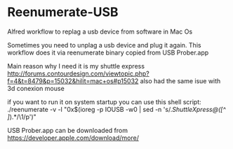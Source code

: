 # Reenumerate-USB
Alfred workflow to replag a usb device from software in Mac Os


Sometimes you need to unplag a usb device and plug it again.
This workflow does it via reenumerate binary copied from USB Prober.app 

Main reason why I need it is my shuttle express http://forums.contourdesign.com/viewtopic.php?f=4&t=8479&p=15032&hilit=mac+os#p15032
also had the same isue with 3d conexion mouse

if you want to run it on system startup you can use this shell script:
./reenumerate -v -l "0x$(ioreg -p IOUSB -w0 | sed -n 's/.*ShuttleXpress@\([^ ]*\).*/\1/p')"

USB Prober.app can be downloaded from https://developer.apple.com/download/more/
